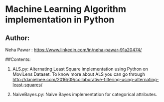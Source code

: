# Machine Learning Algorithm implementation in Python

## Author: 
Neha Pawar : https://www.linkedin.com/in/neha-pawar-91a20474/

##Contents:
1) ALS.py: Alternating Least Square implementation using Python on MoviLens Dataset. To know more about ALS you can go through 
   http://danielnee.com/2016/09/collaborative-filtering-using-alternating-least-squares/

2) NaiveBayes.py: Naive Bayes implementation for categorical attributes. 
